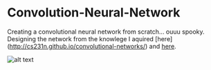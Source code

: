 # Convolution-Neural-Network
Creating a convolutional neural network from scratch... ouuu spooky. Designing the network from the knowlege I aquired [here] (http://cs231n.github.io/convolutional-networks/) and [here](https://papers.nips.cc/paper/4824-imagenet-classification-with-deep-convolutional-neural-networks.pdf).

![alt text](https://www.pyimagesearch.com/wp-content/uploads/2014/06/cnn_architecture.jpg "Convolution")
